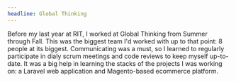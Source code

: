 ```yaml
---
headline: Global Thinking
---
```

Before my last year at RIT, I worked at Global Thinking from Summer through Fall. This was the biggest team I'd worked with up to that point: 8 people at its biggest. Communicating was a must, so I learned to regularly participate in dialy scrum meetings and code reviews to keep myself up-to-date. It was a big help in learning the stacks of the projects I was working on: a Laravel web application and Magento-based ecommerce platform.
